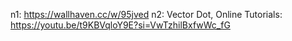n1: https://wallhaven.cc/w/95jved
n2: Vector Dot, Online Tutorials: https://youtu.be/t9KBVqloY9E?si=VwTzhilBxfwWc_fG